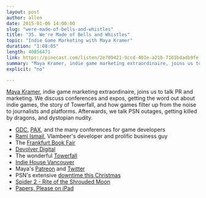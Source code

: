 ```yaml
---
layout: post
author: allen
date: 2015-01-06 14:00:00
slug: "were-made-of-bells-and-whistles"
title: "35. We're Made of Bells and Whistles"
topic: "Indie Game Marketing with Maya Kramer"
duration: "1:08:05"
length: 40856471
link: https://pinecast.com/listen/2e709421-9ccd-401e-a21b-7101bdadb9fe.mp3?source=rss&amp;aid=9292f475-840a-4738-afdb-74a2f5918f32.mp3
summary: "Maya Kramer, indie game marketing extraordinaire, joins us to talk PR and marketing. We discuss conferences and expos, getting the word out about indie games, the story of Towerfall, and how games filter up from the noise to journalists and platforms like PSN. Afterwards, we talk PSN outages, getting killed by dragons, and dystopian nudity."
explicit: "no"

---
```


[Maya Kramer](https://twitter.com/legobutts), indie game marketing extraordinaire, joins us to talk PR and marketing. We discuss conferences and expos, getting the word out about indie games, the story of Towerfall, and how games filter up from the noise to journalists and platforms. Afterwards, we talk PSN outages, getting killed by dragons, and dystopian nudity.

- [GDC](http://www.gdconf.com/), [PAX](http://www.paxsite.com/), and the many conferences for game developers
- [Rami Ismail](http://ramiismail.com/), Vlambeer's developer and prolific business guy
- The [Frankfurt Book Fair](http://www.buchmesse.de/en/fbf/)
- [Devolver Digital](http://www.devolverdigital.com/)
- The wonderful [Towerfall](http://www.towerfall-game.com/)
- [Indie House Vancouver](http://indiehouse.tumblr.com/)
- Maya's [Patreon](http://www.patreon.com/legobutts) and [Twitter](http://www.twitter.com/legobutts)
- PSN's extensive [downtime this Christmas](http://kotaku.com/psn-still-having-big-problems-two-days-after-christmas-1675569255)
- [Spider 2 - Rite of the Shrouded Moon](http://www.shroudedmoon.com/)
- [Papers, Please on iPad](https://itunes.apple.com/us/app/papers-please/id935216956?mt=8)
